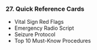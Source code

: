 ### **27\. Quick Reference Cards**

* Vital Sign Red Flags  
* Emergency Radio Script  
* Seizure Protocol  
* Top 10 Must-Know Procedures 